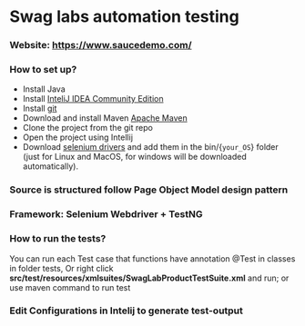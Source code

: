 Swag labs automation testing
==========================
### Website: https://www.saucedemo.com/

### How to set up?
* Install Java 
* Install [InteliJ IDEA Community Edition](https://www.jetbrains.com/idea/download)
* Install [git](https://git-scm.com/downloads)
* Download and install Maven [Apache Maven](https://maven.apache.org/download.cgi)
* Clone the project from the git repo
* Open the project using Intellij
* Download [selenium drivers](https://selenium.dev/documentation/en/webdriver/driver_requirements/#quick-reference)
and add them in the bin/{```your_OS```} folder (just for Linux and MacOS, for windows will be downloaded automatically).

### Source is structured follow Page Object Model design pattern
### Framework: Selenium Webdriver + TestNG
### How to run the tests?
You can run each Test case that functions have annotation @Test in classes in folder tests,
Or right click **src/test/resources/xmlsuites/SwagLabProductTestSuite.xml** and run; or use maven command to run test
### Edit Configurations in Intelij to generate test-output
